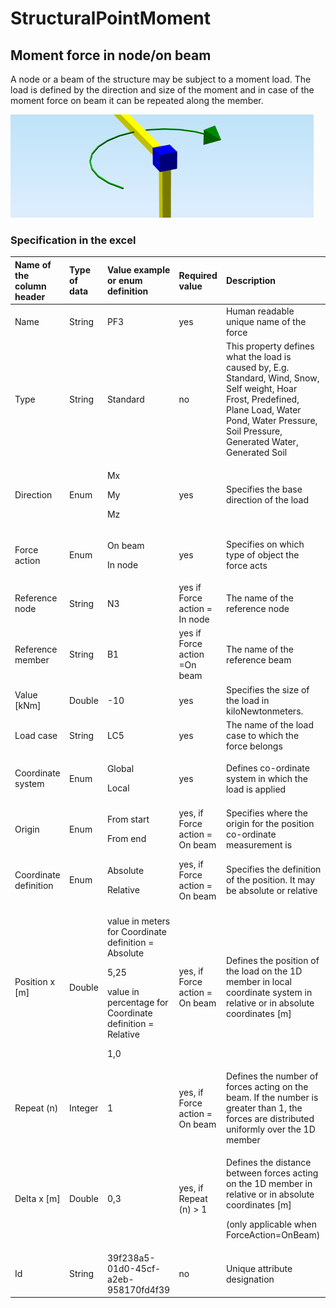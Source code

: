 # StructuralPointMoment

## Moment force in node/on beam

A node or a beam of the structure may be subject to a moment load. The load is defined by the direction and size of the moment and in case of the moment force on beam it can be repeated along the member.

![](../.gitbook/assets/32_structuralpointmoment.png)

### Specification in the excel

<table>
  <thead>
    <tr>
      <th style="text-align:left">Name of the column header</th>
      <th style="text-align:left">Type of data</th>
      <th style="text-align:left">Value example or enum definition</th>
      <th style="text-align:left">Required value</th>
      <th style="text-align:left">Description</th>
    </tr>
  </thead>
  <tbody>
    <tr>
      <td style="text-align:left">Name</td>
      <td style="text-align:left">String</td>
      <td style="text-align:left">PF3</td>
      <td style="text-align:left">yes</td>
      <td style="text-align:left">Human readable unique name of the force</td>
    </tr>
    <tr>
      <td style="text-align:left">Type</td>
      <td style="text-align:left">String</td>
      <td style="text-align:left">Standard</td>
      <td style="text-align:left">no</td>
      <td style="text-align:left">This property defines what the load is caused by, E.g. Standard, Wind,
        Snow, Self weight, Hoar Frost, Predefined, Plane Load, Water Pond, Water
        Pressure, Soil Pressure, Generated Water, Generated Soil</td>
    </tr>
    <tr>
      <td style="text-align:left">Direction</td>
      <td style="text-align:left">Enum</td>
      <td style="text-align:left">
        <p>Mx</p>
        <p>My</p>
        <p>Mz</p>
      </td>
      <td style="text-align:left">yes</td>
      <td style="text-align:left">Specifies the base direction of the load</td>
    </tr>
    <tr>
      <td style="text-align:left">Force action</td>
      <td style="text-align:left">Enum</td>
      <td style="text-align:left">
        <p>On beam</p>
        <p>In node</p>
      </td>
      <td style="text-align:left">yes</td>
      <td style="text-align:left">Specifies on which type of object the force acts</td>
    </tr>
    <tr>
      <td style="text-align:left">Reference node</td>
      <td style="text-align:left">String</td>
      <td style="text-align:left">N3</td>
      <td style="text-align:left">yes if Force action = In node</td>
      <td style="text-align:left">The name of the reference node</td>
    </tr>
    <tr>
      <td style="text-align:left">Reference member</td>
      <td style="text-align:left">String</td>
      <td style="text-align:left">B1</td>
      <td style="text-align:left">yes if Force action =On beam</td>
      <td style="text-align:left">The name of the reference beam</td>
    </tr>
    <tr>
      <td style="text-align:left">Value [kNm]</td>
      <td style="text-align:left">Double</td>
      <td style="text-align:left">-10</td>
      <td style="text-align:left">yes</td>
      <td style="text-align:left">Specifies the size of the load in kiloNewtonmeters.</td>
    </tr>
    <tr>
      <td style="text-align:left">Load case</td>
      <td style="text-align:left">String</td>
      <td style="text-align:left">LC5</td>
      <td style="text-align:left">yes</td>
      <td style="text-align:left">The name of the load case to which the force belongs</td>
    </tr>
    <tr>
      <td style="text-align:left">Coordinate system</td>
      <td style="text-align:left">Enum</td>
      <td style="text-align:left">
        <p>Global</p>
        <p>Local</p>
      </td>
      <td style="text-align:left">yes</td>
      <td style="text-align:left">Defines co-ordinate system in which the load is applied</td>
    </tr>
    <tr>
      <td style="text-align:left">Origin</td>
      <td style="text-align:left">Enum</td>
      <td style="text-align:left">
        <p>From start</p>
        <p>From end</p>
      </td>
      <td style="text-align:left">yes, if Force action = On beam</td>
      <td style="text-align:left">Specifies where the origin for the position co-ordinate measurement is</td>
    </tr>
    <tr>
      <td style="text-align:left">Coordinate definition</td>
      <td style="text-align:left">Enum</td>
      <td style="text-align:left">
        <p>Absolute</p>
        <p>Relative</p>
      </td>
      <td style="text-align:left">yes, if Force action = On beam</td>
      <td style="text-align:left">Specifies the definition of the position. It may be absolute or relative</td>
    </tr>
    <tr>
      <td style="text-align:left">Position x [m]</td>
      <td style="text-align:left">Double</td>
      <td style="text-align:left">
        <p>value in meters for Coordinate definition = Absolute</p>
        <p>5,25</p>
        <p>value in percentage for Coordinate definition = Relative</p>
        <p>1,0</p>
      </td>
      <td style="text-align:left">yes, if Force action = On beam</td>
      <td style="text-align:left">Defines the position of the load on the 1D member in local coordinate
        system in relative or in absolute coordinates [m]</td>
    </tr>
    <tr>
      <td style="text-align:left">Repeat (n)</td>
      <td style="text-align:left">Integer</td>
      <td style="text-align:left">1</td>
      <td style="text-align:left">yes, if Force action = On beam</td>
      <td style="text-align:left">Defines the number of forces acting on the beam. If the number is greater
        than 1, the forces are distributed uniformly over the 1D member</td>
    </tr>
    <tr>
      <td style="text-align:left">Delta x [m]</td>
      <td style="text-align:left">Double</td>
      <td style="text-align:left">0,3</td>
      <td style="text-align:left">yes, if Repeat (n) &gt; 1</td>
      <td style="text-align:left">
        <p>Defines the distance between forces acting on the 1D member in relative
          or in absolute coordinates [m]</p>
        <p>(only applicable when ForceAction=OnBeam)</p>
      </td>
    </tr>
    <tr>
      <td style="text-align:left">Id</td>
      <td style="text-align:left">String</td>
      <td style="text-align:left">39f238a5-01d0-45cf-a2eb-958170fd4f39</td>
      <td style="text-align:left">no</td>
      <td style="text-align:left">Unique attribute designation</td>
    </tr>
  </tbody>
</table>

